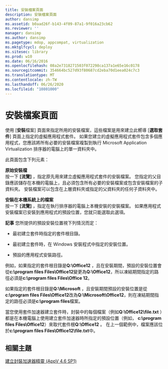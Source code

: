 ```yaml
---
title: 安裝檔案頁面
description: 安裝檔案頁面
author: dansimp
ms.assetid: b0aad26f-b143-4f09-87a1-9f016a23cb62
ms.reviewer: ''
manager: dansimp
ms.author: dansimp
ms.pagetype: mdop, appcompat, virtualization
ms.mktglfcycl: deploy
ms.sitesec: library
ms.prod: w10
ms.date: 06/16/2016
ms.openlocfilehash: 08a2e7318271503f072298ca137a1e65e16c0178
ms.sourcegitcommit: 354664bc527d93f80687cd2eba70d1eea024c7c3
ms.translationtype: MT
ms.contentlocale: zh-TW
ms.lasthandoff: 06/26/2020
ms.locfileid: "10801000"
---
```

# 安裝檔案頁面


使用 [**安裝**檔案] 頁面來指定所用的安裝檔案，這些檔案是用來建立此嚮導 [**選取套件**] 頁面上指定的虛擬應用程式套件。 如果您建立的虛擬應用程式套件包含多個應用程式，您應該將所有必要的安裝檔案複製到執行 Microsoft Application Virtualization 排序器的電腦上的單一資料夾中。

此頁面包含下列元素：

<a href="" id="original-installation-files"></a>**原始安裝檔**  
按一下 **[流覽]** ，指定原先用來建立虛擬應用程式套件的安裝檔案。 您指定的父目錄應該儲存在本機的電腦上，且必須包含所有必要的安裝檔案或包含安裝檔案的子資料夾。 安裝檔案可以包含在上層資料夾或指定的父資料夾的任何子資料夾中。

<a href="" id="files-installed-on-local-system"></a>**安裝在本機系統上的檔案**  
按一下 **[流覽]** ，指定在執行排序器的電腦上本機安裝的安裝檔案。 如果應用程式安裝檔案已安裝到應用程式的預設位置，您就只能選取此選項。

**記事** 您所提供的預設安裝位置視下列情況而定：

 

-   最初建立套件時指定的套件根目錄。

-   最初建立套件時，在 Windows 安裝程式中指定的安裝位置。

-   預設的應用程式安裝路徑。

例如，如果指定的套件根目錄是**Q:\\Office12** ，且在安裝期間，預設的安裝位置會從**c:\\program files Files\\Office12**變更為**Q:\\Office12**，所以凍結期間指定的路徑必須是**c:\\program files Files\\Office 12**。

如果指定的套件根目錄是**Q:\\Microsoft** ，且安裝期間預設的安裝位置是從**c:\\program files Files\\Office12**改為**Q:\\Microsoft\\Office12**，則在凍結期間指定的路徑必須是**c:\\program files**檔案。

當您使用套件加速器建立套件時，封裝中的每個檔案（例如**Q:\\Office12\\file.txt** ）都是在本機電腦上使用建立套件加速器時所指定的預設位置（例如， **c:\\program files Files\\Office12**）來取代套件根**Q:\\Office12** 。 在上一個範例中，檔案應該位於**c:\\program files Files\\Office12\\file.txt**中。

## 相關主題


[建立封裝加速器精靈 (AppV 4.6 SP1)](create-package-accelerator-wizard--appv-46-sp1-.md)

 

 





